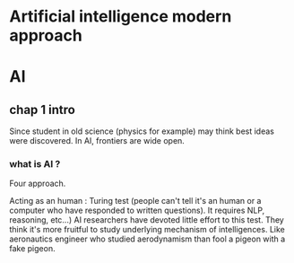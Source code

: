 # Artificial intelligence modern approach

# AI

## chap 1 intro
Since student in old science (physics for example) may think best ideas were discovered. In AI, frontiers are wide open.

### what is AI ?
Four approach. 

Acting as an human : Turing test (people can't tell it's an human or a computer who have responded to written questions). It requires NLP, reasoning, etc...)
AI researchers have devoted little effort to this test. They think it's more fruitful to study underlying mechanism of intelligences. Like aeronautics engineer who studied aerodynamism than fool a pigeon with a fake pigeon.
